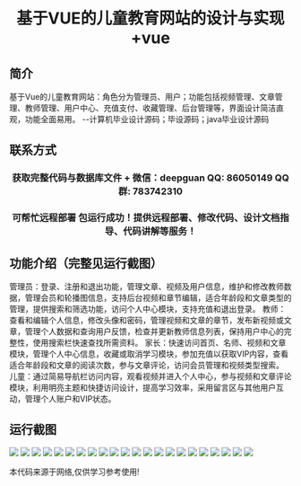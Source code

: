 <p><h1 align="center">基于VUE的儿童教育网站的设计与实现+vue</h1></p>

## 简介
基于Vue的儿童教育网站：角色分为管理员、用户；功能包括视频管理、文章管理、教师管理、用户中心、充值支付、收藏管理、后台管理等，界面设计简洁直观，功能全面易用。    --计算机毕业设计源码；毕设源码；java毕业设计源码


## 联系方式
<p><h3 align="center">获取完整代码与数据库文件 + 微信：deepguan QQ: 86050149 QQ群: 783742310</h3></p>
<p><h3 align="center">可帮忙远程部署 包运行成功！提供远程部署、修改代码、设计文档指导、代码讲解等服务！</h3></p>

## 功能介绍（完整见运行截图）
管理员：登录、注册和退出功能，管理文章、视频及用户信息，维护和修改教师数据，管理会员和轮播图信息，支持后台视频和章节编辑，适合年龄段和文章类型的管理，提供搜索和筛选功能，访问个人中心模块，支持充值和退出登录。
教师：查看和编辑个人信息，修改头像和密码，管理视频和文章的章节，发布新视频或文章，管理个人数据和查询用户反馈，检查并更新教师信息列表，保持用户中心的完整性，使用搜索栏快速查找所需资料。
家长：快速访问首页、名师、视频和文章模块，管理个人中心信息，收藏或取消学习模块，参加充值以获取VIP内容，查看适合年龄段和文章的阅读次数，参与文章评论，访问会员管理和视频类型搜索。
儿童：通过简易导航栏访问内容，观看视频并进入个人中心，参与视频和文章评论模块，利用明亮主题和快捷访问设计，提高学习效率，采用留言区与其他用户互动，管理个人账户和VIP状态。


## 运行截图
![](img/001.jpg)
![](img/002.jpg)
![](img/003.jpg)
![](img/004.jpg)
![](img/005.jpg)
![](img/006.jpg)
![](img/007.jpg)
![](img/008.jpg)
![](img/009.jpg)
![](img/010.jpg)
![](img/011.jpg)
![](img/012.jpg)
![](img/013.jpg)
![](img/014.jpg)
![](img/015.jpg)
![](img/016.jpg)
![](img/017.jpg)
![](img/018.jpg)
![](img/019.jpg)
![](img/020.jpg)
![](img/021.jpg)
![](img/022.jpg)

<p>本代码来源于网络,仅供学习参考使用!</p>
